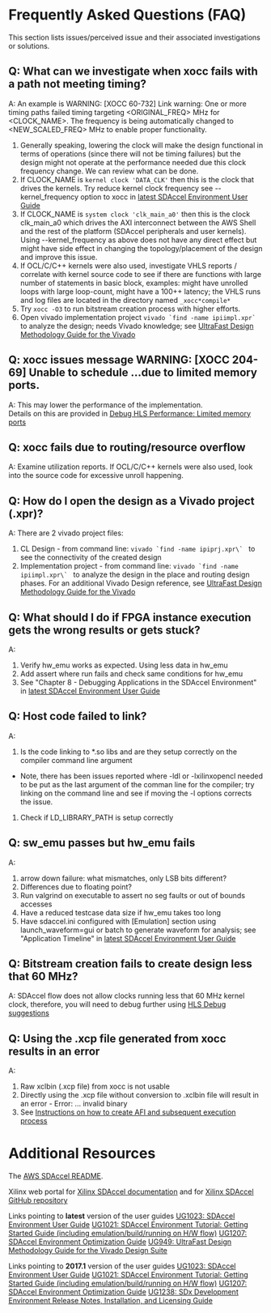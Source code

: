 # Frequently Asked Questions (FAQ)

This section lists issues/perceived issue and their associated investigations or solutions.

## Q: What can we investigate when xocc fails with a path not meeting timing? 
A: An example is WARNING: [XOCC 60-732] Link warning: One or more timing paths failed timing targeting <ORIGINAL_FREQ> MHz for <CLOCK_NAME>. The frequency is being automatically changed to <NEW_SCALED_FREQ> MHz to enable proper functionality.
1. Generally speaking, lowering the clock will make the design functional in terms of operations (since there will not be timing failures) but the design might not operate at the performance needed due this clock frequency change. We can review what can be done.
1. If CLOCK_NAME is `kernel clock 'DATA_CLK'` then this is the clock that drives the kernels. Try reduce kernel clock frequency see --kernel_frequency option to xocc in [latest SDAccel Environment User Guide]
1. If CLOCK_NAME is `system clock 'clk_main_a0'` then this is the clock clk_main_a0 which drives the AXI interconnect between the AWS Shell and the rest of the platform (SDAccel peripherals and user kernels). Using --kernel_frequency as above does not have any direct effect but might have side effect in changing the topology/placement of the design and improve this issue.
1. If OCL/C/C++ kernels were also used, investigate VHLS reports / correlate with kernel source code to see if there are functions with large number of statements in basic block, examples: might have unrolled loops with large loop-count, might have a 100++ latency; the VHLS runs and log files are located in the directory named `_xocc*compile*`
1. Try `xocc -O3` to run bitstream creation process with higher efforts.
1. Open vivado implementation project ```vivado `find -name ipiimpl.xpr` ``` to analyze the design; needs Vivado knowledge; see [UltraFast Design Methodology Guide for the Vivado][latest UG949]

## Q: xocc issues message WARNING: [XOCC 204-69] Unable to schedule ...due to limited memory ports.
A: This may lower the performance of the implementation.   
Details on this are provided in [Debug HLS Performance: Limited memory ports]

## Q: xocc fails due to routing/resource overflow
A: Examine utilization reports.  If OCL/C/C++ kernels were also used, look into the source code for excessive unroll happening.

## Q: How do I open the design as a Vivado project (.xpr)?
A: There are 2 vivado project files: 
1. CL Design - from command line: ```vivado `find -name ipiprj.xpr\` ``` to see the connectivity of the created design
1. Implementation project - from command line: ```vivado `find -name ipiimpl.xpr\` ``` to analyze the design in the place and routing design phases.  For an additional Vivado Design reference, see [UltraFast Design Methodology Guide for the Vivado][latest UG949]

## Q: What should I do if FPGA instance execution gets the wrong results or gets stuck?
A: 
1. Verify hw_emu works as expected.  Using less data in hw_emu
1. Add assert where run fails and check same conditions for hw_emu
1. See "Chapter 8 - Debugging Applications in the SDAccel Environment" in [latest SDAccel Environment User Guide]

## Q: Host code failed to link?
A:
1. Is the code linking to *.so libs and are they setup correctly on the compiler command line argument
- Note, there has been issues reported where -ldl or -lxilinxopencl needed to be put as the last argument of the comman line for the compiler; try linking on the command line and see if moving the -l options corrects the issue.
1. Check if LD_LIBRARY_PATH is setup correctly

## Q: sw_emu passes but hw_emu fails
A: 
1. arrow down failure: what mismatches, only LSB bits different?
1. Differences due to floating point?
1. Run valgrind on executable to assert no seg faults or out of bounds accesses
1. Have a reduced testcase data size if hw_emu takes too long
1. Have sdaccel.ini configured with [Emulation] section using launch_waveform=gui or batch to generate waveform for analysis; see "Application Timeline" in [latest SDAccel Environment User Guide]

## Q: Bitstream creation fails to create design less that 60 MHz?
A: SDAccel flow does not allow clocks running less that 60 MHz kernel clock, therefore, you will need to debug further using [HLS Debug suggestions](./docs/SDAccel_HLS_Debug.md)

## Q: Using the .xcp file generated from xocc results in an error
A:
1. Raw xclbin (.xcp file) from xocc is not usable
1. Directly using the .xcp file without conversion to .xclbin file will result in an error - Error: ... invalid binary
1. See [Instructions on how to create AFI and subsequent execution process](../README.md#create-an-amazon-fpga-image-afi-for-your-kernel)


# Additional Resources

The [AWS SDAccel README].

Xilinx web portal for [Xilinx SDAccel documentation] and for [Xilinx SDAccel GitHub repository]

Links pointing to **latest** version of the user guides
[UG1023: SDAccel Environment User Guide][latest SDAccel Environment User Guide]
[UG1021: SDAccel Environment Tutorial: Getting Started Guide (including emulation/build/running on H/W flow)][latest UG1021]
[UG1207: SDAccel Environment Optimization Guide][latest SDAccel Environment Optimization Guide]
[UG949: UltraFast Design Methodology Guide for the Vivado Design Suite][latest UG949]

Links pointing to **2017.1** version of the user guides
[UG1023: SDAccel Environment User Guide][UG1023 2017.1]
[UG1021: SDAccel Environment Tutorial: Getting Started Guide (including emulation/build/running on H/W flow)][UG1021 2017.1]
[UG1207: SDAccel Environment Optimization Guide][UG1207 2017.1]
[UG1238: SDx Development Environment Release Notes, Installation, and Licensing Guide][UG1238 2017.1]

[SDAccel_landing_page]: https://www.xilinx.com/products/design-tools/software-zone/sdaccel.html
[VHLS_landing_page]: https://www.xilinx.com/products/design-tools/vivado/integration/esl-design.html
[Vivado_landing_page]: https://www.xilinx.com/products/design-tools/vivado.html

[latest SDAccel Environment User Guide]: https://www.xilinx.com/cgi-bin/docs/rdoc?v=latest;d=ug1023-sdaccel-user-guide.pdf
[latest UG1021]: https://www.xilinx.com/cgi-bin/docs/rdoc?v=latest;d=ug1021-sdaccel-intro-tutorial.pdf
[latest SDAccel Environment Optimization Guide]: https://www.xilinx.com/cgi-bin/docs/rdoc?v=latest;d=ug1207-sdaccel-optimization-guide.pdf
[latest UG949]: https://www.xilinx.com/cgi-bin/docs/rdoc?v=latest;d=ug949-vivado-design-methodology.pdf

[UG1023 2017.1]: https://www.xilinx.com/support/documentation/sw_manuals/xilinx2017_1/ug1023-sdaccel-user-guide.pdf
[UG1021 2017.1]: https://www.xilinx.com/support/documentation/sw_manuals/xilinx2017_1/ug1021-sdaccel-intro-tutorial.pdf
[UG1207 2017.1]: https://www.xilinx.com/support/documentation/sw_manuals/xilinx2017_1/ug1207-sdaccel-optimization-guide.pdf
[UG1238 2017.1]:http://www.xilinx.com/support/documentation/sw_manuals/xilinx2017_1/ug1238-sdx-rnil.pdf
[Xilinx SDAccel documentation]: https://www.xilinx.com/products/design-tools/software-zone/sdaccel.html#documentation
[Xilinx SDAccel GitHub repository]: https://github.com/Xilinx/SDAccel_Examples

[AWS SDAccel Readme]: ../README.md
[Debug HLS Performance: Limited memory ports]: ./docs/SDAccel_HLS_Debug.md
